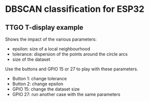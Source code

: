 # DBSCAN classification for ESP32

## TTGO T-display example
Shows the impact of the various parameters:
* epsilon: size of a local neighbourhood
* tolerance: dispersion of the points around the circle arcs
* size of the dataset

Use the buttons and GPIO 15 or 27 to play with these parameters.
* Button 1: change tolerance
* Button 2: change epsilon
* GPIO 15: change the dataset size
* GPIO 27: run another case with the same parameters